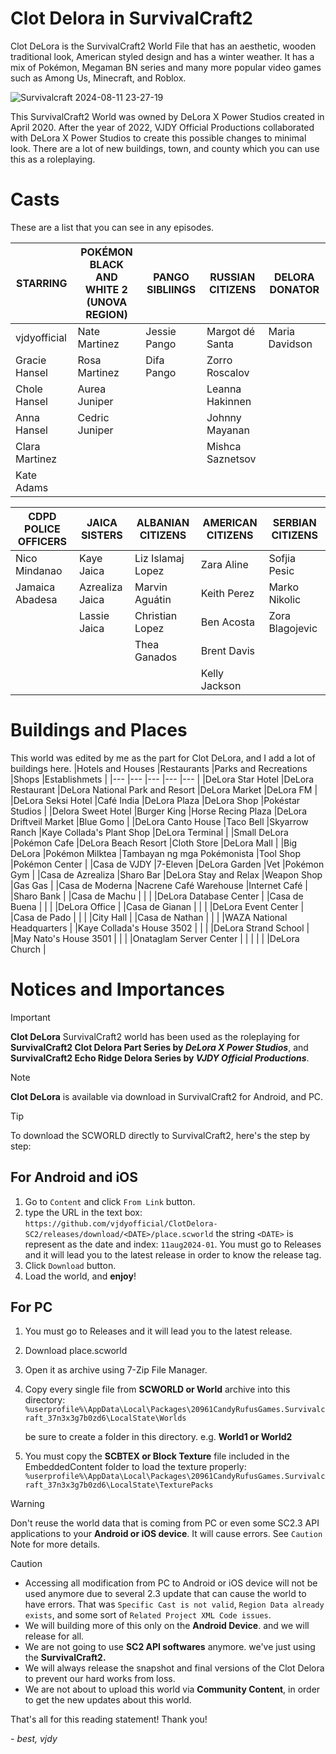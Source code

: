 # Clot Delora in SurvivalCraft2
Clot DeLora is the SurvivalCraft2 World File that has an aesthetic, wooden traditional look, American styled design and has a winter weather. It has a mix of Pokémon, Megaman BN series and many more popular video games such as Among Us, Minecraft, and Roblox.

![Survivalcraft 2024-08-11 23-27-19](https://github.com/user-attachments/assets/26aee563-4007-466b-b49b-e8a20b6f3854)

This SurvivalCraft2 World was owned by DeLora X Power Studios created in April 2020.
After the year of 2022, VJDY Official Productions collaborated with DeLora X Power Studios to create this possible changes to minimal look.
There are a lot of new buildings, town, and county which you can use this as a roleplaying.

# Casts
These are a list that you can see in any episodes.

|STARRING      |POKÉMON BLACK AND WHITE 2<br>(UNOVA REGION)|PANGO SIBLIINGS|RUSSIAN CITIZENS|DELORA DONATOR|
|---           |---                                        |---            |---             |---           |
|vjdyofficial  |Nate Martinez                              |Jessie Pango   |Margot dé Santa |Maria Davidson|
|Gracie Hansel |Rosa Martinez                              |Difa Pango     |Zorro Roscalov  |              |
|Chole Hansel  |Aurea Juniper                              |               |Leanna Hakinnen |              |
|Anna Hansel   |Cedric Juniper                             |               |Johnny Mayanan  |              |
|Clara Martinez|                                           |               |Mishca Saznetsov|              |
|Kate Adams    |                                           |               |                |              |

|CDPD POLICE OFFICERS|JAICA SISTERS  |ALBANIAN CITIZENS|AMERICAN CITIZENS|SERBIAN CITIZENS|
|---                 |---            |---              |---              |---             |
|Nico Mindanao       |Kaye Jaica     |Liz Islamaj Lopez|Zara Aline       |Sofjia Pesic    |
|Jamaica Abadesa     |Azrealiza Jaica|Marvin Aguátin   |Keith Perez      |Marko Nikolic   |
|                    |Lassie Jaica   |Christian Lopez  |Ben Acosta       |Zora Blagojevic |
|                    |               |Thea Ganados     |Brent Davis      |                |
|                    |               |                 |Kelly Jackson    |                |


# Buildings and Places
This world was edited by me as the part for Clot DeLora, and I add a lot of buildings here.
|Hotels and Houses         |Restaurants                 |Parks and Recreations               |Shops                       |Establishmets              |
|---                       |---                         |---                                 |---                         |---                        |
|DeLora Star Hotel         |DeLora Restaurant           |DeLora National Park and Resort     |DeLora Market               |DeLora FM                  |
|DeLora Seksi Hotel        |Café India                  |DeLora Plaza                        |DeLora Shop                 |Pokéstar Studios           |
|Delora Sweet Hotel        |Burger King                 |Horse Recing Plaza                  |DeLora Driftveil Market     |Blue Gomo                  |
|DeLora Canto House        |Taco Bell                   |Skyarrow Ranch                      |Kaye Collada's Plant Shop   |DeLora Terminal            |
|Small DeLora              |Pokémon Cafe                |DeLora Beach Resort                 |Cloth Store                 |DeLora Mall                |
|Big DeLora                |Pokémon Milktea             |Tambayan ng mga Pokémonista         |Tool Shop                   |Pokémon Center             |
|Casa de VJDY              |7-Eleven                    |DeLora Garden                       |Vet                         |Pokémon Gym                |
|Casa de Azrealiza         |Sharo Bar                   |DeLora Stay and Relax               |Weapon Shop                 |Gas Gas                    |
|Casa de Moderna           |Nacrene Café Warehouse      |Internet Café                       |                            |Sharo Bank                 |
|Casa de Machu             |                            |                                    |                            |DeLora Database Center     |
|Casa de Buena             |                            |                                    |                            |DeLora Office              |
|Casa de Gianan            |                            |                                    |                            |DeLora Event Center        |
|Casa de Pado              |                            |                                    |                            |City Hall                  |
|Casa de Nathan            |                            |                                    |                            |WAZA National Headquarters |
|Kaye Collada's House 3502 |                            |                                    |                            |DeLora Strand School       |
|May Nato's House 3501     |                            |                                    |                            |Onataglam Server Center    |
|                          |                            |                                    |                            |DeLora Church              |

# Notices and Importances

> [!IMPORTANT]
> **Clot DeLora** SurvivalCraft2 world has been used as the roleplaying for **SurvivalCraft2 Clot Delora Part Series by _DeLora X Power Studios_**, and **SurvivalCraft2 Echo Ridge Delora Series by _VJDY Official Productions_**.

> [!NOTE]
> **Clot DeLora** is available via download in SurvivalCraft2 for Android, and PC.

> [!TIP]
> To download the SCWORLD directly to SurvivalCraft2, here's the step by step:
> ## For Android and iOS
> 1. Go to `Content` and click `From Link` button.
> 2. type the URL in the text box: `https://github.com/vjdyofficial/ClotDelora-SC2/releases/download/<DATE>/place.scworld`
>    the string `<DATE>` is represent as the date and index: `11aug2024-01`. You must go to Releases and it will lead you to the latest release in order to know the release tag.
> 3. Click `Download` button.
> 4. Load the world, and **enjoy**!
> ## For PC
> 1. You must go to Releases and it will lead you to the latest release.
> 2. Download place.scworld
> 3. Open it as archive using 7-Zip File Manager.
> 4. Copy every single file from **SCWORLD or World** archive into this directory:
>    `%userprofile%\AppData\Local\Packages\20961CandyRufusGames.Survivalcraft_37n3x3g7b0zd6\LocalState\Worlds`
>    
>    be sure to create a folder in this directory. e.g. **World1 or World2**
> 5. You must copy the **SCBTEX or Block Texture** file included in the EmbeddedContent folder to load the texture properly:
>    `%userprofile%\AppData\Local\Packages\20961CandyRufusGames.Survivalcraft_37n3x3g7b0zd6\LocalState\TexturePacks`

> [!WARNING]
> Don't reuse the world data that is coming from PC or even some SC2.3 API applications to your **Android or iOS device**. It will cause errors. See `Caution` Note for more details.

> [!CAUTION]
> - Accessing all modification from PC to Android or iOS device will not be used anymore due to several 2.3 update that can cause the world to have errors. That was `Specific Cast is not valid`, `Region Data already exists`, and some sort of `Related Project XML Code issues`.
> - We will building more of this only on the **Android Device**. and we will release for all.
> - We are not going to use **SC2 API softwares** anymore. we've just using the **SurvivalCraft2.**
> - We will always release the snapshot and final versions of the Clot Delora to prevent our hard works from loss.
> - We are not about to upload this world via **Community Content**, in order to get the new updates about this world.

That's all for this reading statement!
Thank you!

_- best, vjdy_
